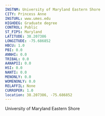```yaml
---
INSTNM: University of Maryland Eastern Shore
CITY: Princess Anne
INSTURL: www.umes.edu
HIGHDEG: Graduate degree
CONTROL: Public
ST_FIPS: Maryland
LATITUDE: 38.207386
LONGITUDE: -75.686852
HBCU: 1.0
PBI: 0.0
ANNHI: 0.0
TRIBAL: 0.0
AANAPII: 0.0
HSI: 0.0
NANTI: 0.0
MENONLY: 0.0
WOMENONLY: 0.0
RELAFFIL: None
CURROPER: 1.0
location: 38.207386, -75.686852
---
```

University of Maryland Eastern Shore